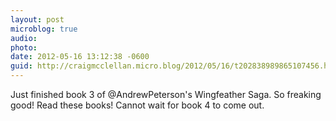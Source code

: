 ```yaml
---
layout: post
microblog: true
audio: 
photo: 
date: 2012-05-16 13:12:38 -0600
guid: http://craigmcclellan.micro.blog/2012/05/16/t202838989865107456.html
---
```

Just finished book 3 of @AndrewPeterson's Wingfeather Saga. So freaking good! Read these books! Cannot wait for book 4 to come out.
